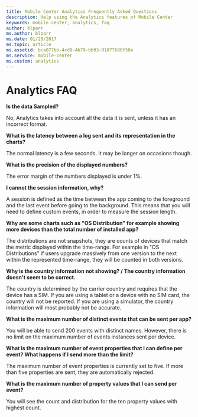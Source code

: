 ```yaml
---
title: Mobile Center Analytics Frequently Asked Questions
description: Help using the Analytics features of Mobile Center
keywords: mobile center, analytics, faq
author: blparr
ms.author: blparr
ms.date: 01/20/2017
ms.topic: article
ms.assetid: bca077bb-4cd9-4b79-bb93-01077680f58e
ms.service: mobile-center
ms.custom: analytics
---
```


# Analytics FAQ

**Is the data Sampled?**

No, Analytics takes into account all the data it is sent, unless it has an incorrect format.


**What is the latency between a log sent and its representation in the charts?**

The normal latency is a few seconds. It may be longer on occasions though.


**What is the precision of the displayed numbers?**

The error margin of the numbers displayed is under 1%.


**I cannot the session information, why?**

A session is defined as the time between the app coming to the foreground and the last event before going to the background. This means that you will need to define custom events, in order to measure the session length. 


**Why are some charts such as "OS Distribution" for example showing more devices than the total number of installed app?**

The distributions are not snapshots, they are counts of devices that match the metric displayed within the time-range. For example in "OS Distributions" if users upgrade massively from one version to the next within the represented time-range, they will be counted in both versions.


**Why is the country information not showing? / The country information doesn't seem to be correct.**

The country is determined by the carrier country and requires that the device has a SIM. If you are using a tablet or a device with no SIM card, the country will not be reported. If you are using a simulator, the country information will most probably not be accurate.


**What is the maximum number of distinct events that can be sent per app?**

You will be able to send 200 events with distinct names. However, there is no limit on the maximum number of events instances sent per device.


**What is the maximum number of event properties that I can define per event? What happens if I send more than the limit?**

The maximum number of event properties is currently set to five. If more than five properties are sent, they are automatically rejected.


**What is the maximum number of property values that I can send per event?**

You will see the count and distribution for the ten property values with highest count.